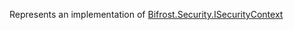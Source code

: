 Represents an implementation of [Bifrost.Security.ISecurityContext](Bifrost.Security.ISecurityContext)